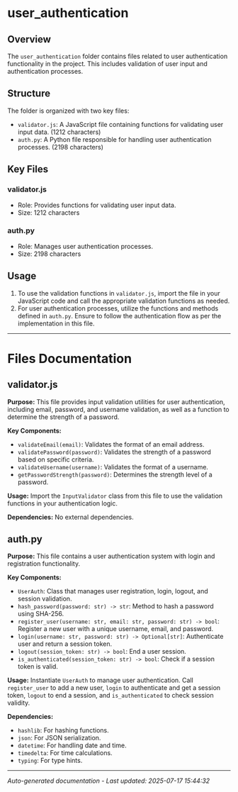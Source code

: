 # user_authentication

## Overview
The `user_authentication` folder contains files related to user authentication functionality in the project. This includes validation of user input and authentication processes.

## Structure
The folder is organized with two key files:
- `validator.js`: A JavaScript file containing functions for validating user input data. (1212 characters)
- `auth.py`: A Python file responsible for handling user authentication processes. (2198 characters)

## Key Files
### validator.js
- Role: Provides functions for validating user input data.
- Size: 1212 characters

### auth.py
- Role: Manages user authentication processes.
- Size: 2198 characters

## Usage
1. To use the validation functions in `validator.js`, import the file in your JavaScript code and call the appropriate validation functions as needed.
2. For user authentication processes, utilize the functions and methods defined in `auth.py`. Ensure to follow the authentication flow as per the implementation in this file.

---

# Files Documentation

## validator.js

**Purpose:** This file provides input validation utilities for user authentication, including email, password, and username validation, as well as a function to determine the strength of a password.

**Key Components:**
- `validateEmail(email)`: Validates the format of an email address.
- `validatePassword(password)`: Validates the strength of a password based on specific criteria.
- `validateUsername(username)`: Validates the format of a username.
- `getPasswordStrength(password)`: Determines the strength level of a password.

**Usage:** Import the `InputValidator` class from this file to use the validation functions in your authentication logic.

**Dependencies:** No external dependencies.

## auth.py

**Purpose:** This file contains a user authentication system with login and registration functionality.

**Key Components:**
- `UserAuth`: Class that manages user registration, login, logout, and session validation.
- `hash_password(password: str) -> str`: Method to hash a password using SHA-256.
- `register_user(username: str, email: str, password: str) -> bool`: Register a new user with a unique username, email, and password.
- `login(username: str, password: str) -> Optional[str]`: Authenticate user and return a session token.
- `logout(session_token: str) -> bool`: End a user session.
- `is_authenticated(session_token: str) -> bool`: Check if a session token is valid.

**Usage:** Instantiate `UserAuth` to manage user authentication. Call `register_user` to add a new user, `login` to authenticate and get a session token, `logout` to end a session, and `is_authenticated` to check session validity.

**Dependencies:** 
- `hashlib`: For hashing functions.
- `json`: For JSON serialization.
- `datetime`: For handling date and time.
- `timedelta`: For time calculations.
- `typing`: For type hints.

---
*Auto-generated documentation - Last updated: 2025-07-17 15:44:32*
